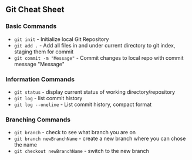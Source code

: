 ## Git Cheat Sheet

### Basic Commands

* `git init` - Initialize local Git Repository
* `git add .` - Add all files in and under current directory to git index, staging them for commit
* `git commit -m "Message"` - Commit changes to local repo with commit message "Message"

### Information Commands

* `git status` - display current status of working directory/repository
* `git log` - list commit history
* `git log --oneline`  - List commit history, compact format

### Branching Commands

* `git branch` - check to see what branch you are on
* `git branch newBranchName` - create a new branch where you can chose the name
* `git checkout newBranchName` - switch to the new branch
